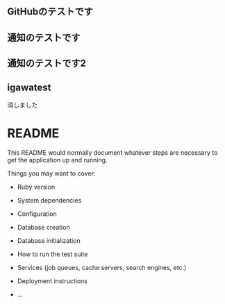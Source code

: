 ## GitHubのテストです
## 通知のテストです
## 通知のテストです2
## igawatest

消しました


# README

This README would normally document whatever steps are necessary to get the
application up and running.

Things you may want to cover:

* Ruby version

* System dependencies

* Configuration

* Database creation

* Database initialization

* How to run the test suite

* Services (job queues, cache servers, search engines, etc.)

* Deployment instructions

* ...

